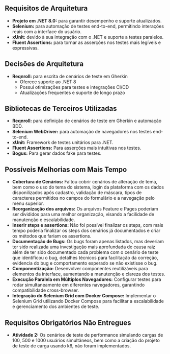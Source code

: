 ## Requisitos de Arquitetura 
- **Projeto em .NET 8.0:** para garantir desempenho e suporte atualizados.
- **Selenium:** para automação de testes end-to-end, permitindo interações reais com a interface do usuário.
- **xUnit:** devido à sua integração com o .NET e suporte a testes paralelos.
- **Fluent Assertions:** para tornar as asserções nos testes mais legíveis e expressivas.

## Decisões de Arquitetura
- **Reqnroll:** para escrita de cenários de teste em Gherkin
  - Oferece suporte ao .NET 8
  - Possui otimizações para testes e integrações CI/CD
  - Atualizações frequentes e suporte de longo prazo

## Bibliotecas de Terceiros Utilizadas
- **Reqnroll:** para definição de cenários de teste em Gherkin e automação BDD.
- **Selenium WebDriver:** para automação de navegadores nos testes end-to-end.
- **xUnit:** Framework de testes unitários para .NET.
- **Fluent Assertions:** Para asserções mais intuitivas nos testes.
- **Bogus:** Para gerar dados fake para testes.

## Possíveis Melhorias com Mais Tempo
- **Cobertura de Cenários:** Faltou cobrir cenários de alteração de tema, bem como o uso do tema do sistema, login da plataforma com os dados disponilizados após cadastro, validação de máscara, tipos de caracteres permitidos no campos do formulário e a navegação pelo menu superior.
- **Reorganização dos arquivos:** Os arquivos Feature e Pages poderiam ser divididos para uma melhor organização, visando a facilidade de manutenção e escalabilidade.
- **Inserir steps e assertions:** Não foi possível finalizar os steps, com mais tempo poderia finalizar os steps dos cenários já documentados e criar os métodos que fariam os assertions.
- **Documentação de Bugs:** Os bugs foram apenas listados, mas deveriam ter sido realizada uma investigação mais aprofundada de causa raiz além de ter sido documentado cada problema com o cenário de teste que identificou o bug, detalhes técnicos para facilitação da correção, evidencia do bug e comportamento esperado se não existisse o bug. 
- **Componentização:** Desenvolver componentes reutilizáveis para elementos da interface, aumentando a manutenção e clareza dos testes.
- **Execução Paralela em Múltiplos Navegadores:** Configurar testes para rodar simultaneamente em diferentes navegadores, garantindo compatibilidade cross-browser.
- **Integração do Selenium Grid com Docker Compose:** Implementar o Selenium Grid utilizando Docker Compose para facilitar a escalabilidade e gerenciamento dos ambientes de teste. 

## Requisitos Obrigatórios Não Entregues
- **Atividade 2:** Os cenários de teste de performance simulando cargas de 100, 500 e 1000 usuários simultâneos, bem como a criação do projeto de teste de carga usando k6, não foram implementados.
